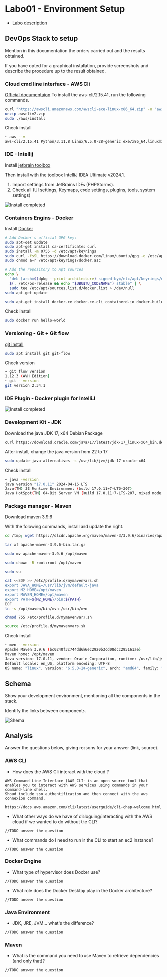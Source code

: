 # Labo01 - Environment Setup

* [Labo description](https://cpnv-es-ngy.gitbook.io/vir1/labs/labo01-environment-setup)

## DevOps Stack to setup

Mention in this documentation the orders carried out and the results obtained.

If you have opted for a graphical installation, provide screenshots and describe the procedure up to the result obtained.

### Cloud cmd line interface - AWS Cli
[Official documentaion](https://docs.aws.amazon.com/cli/latest/userguide/getting-started-install.html#cliv2-linux-install)
To install the aws-cli/2.15.41, run the following commands.
``` bash
curl "https://awscli.amazonaws.com/awscli-exe-linux-x86_64.zip" -o "awscliv2.zip"
unzip awscliv2.zip
sudo ./aws/install
```

Check install 
``` bash
~ aws --v 
aws-cli/2.15.41 Python/3.11.8 Linux/6.5.0-28-generic exe/x86_64.linuxmint.21 prompt/off
```

### IDE - Intellij

Install [jetbrain toolbox](https://www.jetbrains.com/toolbox-app/)

Then install with the toolbox IntelliJ IDEA Ultimate v2024.1.

1. Import settings from JetBrains IDEs (PHPStorms).
2. Check all (UI settings, Keymaps, code settings, plugins, tools, system settings)

![Install completed](./docs/images/IntelliJ.png)


### Containers Engins - Docker

Install [Docker](https://docs.docker.com/engine/install/ubuntu/)

```bash
# Add Docker's official GPG key:
sudo apt-get update
sudo apt-get install ca-certificates curl
sudo install -m 0755 -d /etc/apt/keyrings
sudo curl -fsSL https://download.docker.com/linux/ubuntu/gpg -o /etc/apt/keyrings/docker.asc
sudo chmod a+r /etc/apt/keyrings/docker.asc

# Add the repository to Apt sources:
echo \
  "deb [arch=$(dpkg --print-architecture) signed-by=/etc/apt/keyrings/docker.asc] https://download.docker.com/linux/ubuntu \
  $(. /etc/os-release && echo "$UBUNTU_CODENAME") stable" | \
  sudo tee /etc/apt/sources.list.d/docker.list > /dev/null
sudo apt-get update
```

```bash
sudo apt-get install docker-ce docker-ce-cli containerd.io docker-buildx-plugin docker-compose-plugin
```

Check install
```bash
sudo docker run hello-world
```

### Versioning - Git + Git flow

[git install](https://git-scm.com/download/linux)

```bash
sudo apt install git git-flow
```

Check version
```bash
~ git flow version 
1.12.3 (AVH Edition)
~ git --version
git version 2.34.1
```

### IDE Plugin - Docker plugin for IntelliJ

![Install completed](./docs/images/pluginDocker.png)


### Development Kit - JDK

Download the java JDK 17, x64 Debian Package

``` bash
curl https://download.oracle.com/java/17/latest/jdk-17_linux-x64_bin.deb
```
After install, change the java version from 22 to 17

``` bash
sudo update-java-alternatives -s /usr/lib/jvm/jdk-17-oracle-x64
```

Check install 
``` bash
~ java -version                                 
java version "17.0.11" 2024-04-16 LTS
Java(TM) SE Runtime Environment (build 17.0.11+7-LTS-207)
Java HotSpot(TM) 64-Bit Server VM (build 17.0.11+7-LTS-207, mixed mode, sharing)
```

### Package manager - Maven

Download maven 3.9.6

With the folowing commands, install and update the right.

``` bash
cd /tmp; wget https://dlcdn.apache.org/maven/maven-3/3.9.6/binaries/apache-maven-3.9.6-bin.tar.gz
```

``` bash
tar xf apache-maven-3.9.6-bin.tar.gz
```

``` bash
sudo mv apache-maven-3.9.6 /opt/maven
```

``` bash
sudo chown -R root:root /opt/maven
```

``` bash
sudo su
```

``` bash
cat <<EOF >> /etc/profile.d/mymavenvars.sh
export JAVA_HOME=/usr/lib/jvm/default-java
export M2_HOME=/opt/maven
export MAVEN_HOME=/opt/maven
export PATH=${M2_HOME}/bin:${PATH}
EOF
ln -s /opt/maven/bin/mvn /usr/bin/mvn
```

``` bash
chmod 755 /etc/profile.d/mymavenvars.sh
```

``` bash
source /etc/profile.d/mymavenvars.sh
```
Check install
``` bash
~ mvn --version
Apache Maven 3.9.6 (bc0240f3c744dd6b6ec2920b3cd08dcc295161ae)
Maven home: /opt/maven
Java version: 17.0.11, vendor: Oracle Corporation, runtime: /usr/lib/jvm/jdk-17-oracle-x64
Default locale: en_US, platform encoding: UTF-8
OS name: "linux", version: "6.5.0-28-generic", arch: "amd64", family: "unix"
```

## Schema

Show your development environment, mentioning all the components in the stack.

Identify the links between components.

![Shema](./docs/images/diagram.drawio.png)

## Analysis

Answer the questions below, giving reasons for your answer (link, source).

### AWS CLI

* How does the AWS Cli interact with the cloud ?

```
AWS Command Line Interface (AWS CLI) is an open source tool that enables you to interact with AWS services using commands in your command-line shell.
Shoud include sso authentification and then connect with the aws connexion command.

https://docs.aws.amazon.com/cli/latest/userguide/cli-chap-welcome.html
```

* What other ways do we have of dialoguing/interacting with the AWS cloud if we wanted to do without the CLI?

```
//TODO answer the question
```

* What commands do I need to run in the CLI to start an ec2 instance?

```
//TODO answer the question
```

### Docker Engine

* What type of hypervisor does Docker use?

```
//TODO answer the question
```

* What role does the Docker Desktop play in the Docker architecture?

```
//TODO answer the question
```

### Java Environment

* JDK, JRE, JVM... what's the difference?

```
//TODO answer the question
```

### Maven

* What is the command you need to use Maven to retrieve dependencies (and only that)?

```
//TODO answer the question
```


